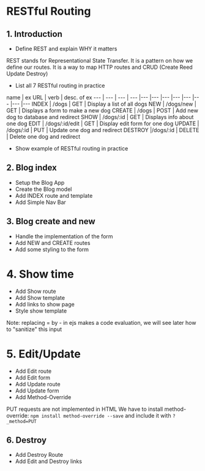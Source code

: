# RESTful Routing

## 1. Introduction

* Define REST and explain WHY it matters

REST stands for Representational State Transfer.
It is a pattern on how we define our routes.
It is a way to map HTTP routes and  CRUD (Create Reed Update Destroy)

* List all 7 RESTful routing in practice


name | ex URL | verb | desc. of ex
--- | --- | --- | --- |--- |--- |--- |--- |--- |--- |--- |---
INDEX |  /dogs |          GET |     Display a list of all dogs
NEW |    /dogs/new  |     GET |     Displays a form to make a new dog
CREATE | /dogs |          POST |    Add new dog to database and redirect
SHOW  |  /dogs/:id |      GET |     Displays info about one dog
EDIT |   /dogs/:id/edit | GET |     Display edit form for one dog
UPDATE | /dogs/:id  |     PUT |     Update one dog and redirect
DESTROY |/dogs/:id  |     DELETE |  Delete one dog and redirect

* Show example of RESTful routing in practice

## 2. Blog index

* Setup the Blog App
* Create the Blog model
* Add INDEX route and template
* Add Simple Nav Bar 

## 3. Blog create and new
* Handle the implementation of the form
* Add NEW and CREATE routes
* Add some styling to the form

# 4. Show time
* Add Show route
* Add Show template
* Add links to show page
* Style show template

Note: replacing = by - in ejs makes a code evaluation, we will see later how to "sanitize" this input

# 5. Edit/Update

* Add Edit route
* Add Edit form
* Add Update route
* Add Update form
* Add Method-Override

PUT requests are not implemented in HTML
We have to install method-override:
`npm install method-override --save`
and include it with 
`?_method=PUT`

## 6. Destroy

* Add Destroy Route
* Add Edit and Destroy links




